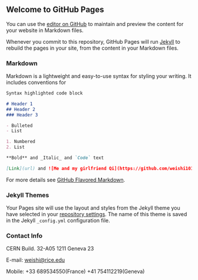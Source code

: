 ## Welcome to GitHub Pages

You can use the [editor on GitHub](https://github.com/weishi10141993/weishi10141993.github.io/edit/master/README.md) to maintain and preview the content for your website in Markdown files.

Whenever you commit to this repository, GitHub Pages will run [Jekyll](https://jekyllrb.com/) to rebuild the pages in your site, from the content in your Markdown files.

### Markdown

Markdown is a lightweight and easy-to-use syntax for styling your writing. It includes conventions for

```markdown
Syntax highlighted code block

# Header 1
## Header 2
### Header 3

- Bulleted
- List

1. Numbered
2. List

**Bold** and _Italic_ and `Code` text

[Link](url) and ![Me and my girlfriend Qi](https://github.com/weishi10141993/weishi10141993.github.io/blob/master/Wei_Qi.jpg)
```

For more details see [GitHub Flavored Markdown](https://guides.github.com/features/mastering-markdown/).

### Jekyll Themes

Your Pages site will use the layout and styles from the Jekyll theme you have selected in your [repository settings](https://github.com/weishi10141993/weishi10141993.github.io/settings). The name of this theme is saved in the Jekyll `_config.yml` configuration file.

### Contact Info
CERN Build. 32-A05
1211 Geneva 23

E-mail: weishi@rice.edu

Mobile: +33 689534550(France)
        +41 754112219(Geneva)
